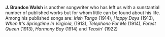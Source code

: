 
**J. Brandon Walsh** is another songwriter who has left us with a sunstantial number of published works but for whom little can be found about his life. Among his published songs are: *Irish Tango* (1914), *Happy Days* (1913), *When It's Springtime In Virginia*, (1913), *Telephone For Me* (1914), *Forest Queen* (1913), *Harmony Bay* (1914) and *Teasin'* (1922)


 